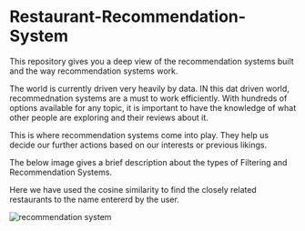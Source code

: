 # Restaurant-Recommendation-System
This repository gives you a deep view of the recommendation systems built and the way recommendation systems work. 

The world is currently driven very heavily by data. IN this dat driven world, recommednation systems are a must to work efficiently. With hundreds of options available for any topic, it is important to have the knowledge of what other people are exploring and their reviews about it. 

This is where recommendation systems come into play. They help us decide our further actions based on our interests or previous likings. 

The below image gives a brief description about the types of Filtering and Recommendation Systems. 

Here we have used the cosine similarity to find the closely related restaurants to the name entererd by the user. 

![recommendation system](https://user-images.githubusercontent.com/109875379/233446326-993e452d-a7b4-4ddc-8fbf-68a79209f7ce.png)
